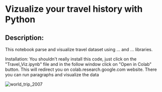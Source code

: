 # Vizualize your travel history with Python

## Description:
This notebook parse and visualize travel dataset using ... and ... libraries.

Installation:
You shouldn't really install this code, just click on the "Travel_Viz.ipynb" file and in the follow window click on "Open in Colab" button. This will redirect you on colab.research.google.com website. There you can run paragraphs and visualize the data
 
![world_trip_2007](https://user-images.githubusercontent.com/58124951/84104264-09230780-a9ca-11ea-8464-1bc3cdd246b3.png)
